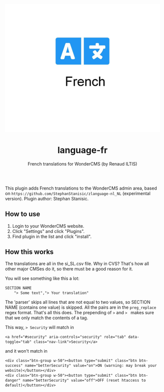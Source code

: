 <p align="center"><img src="preview.jpg?v=3" /></p>
<h1 align="center">language-fr</h1>
<p align="center">French translations for WonderCMS (by Renaud ILTIS)</p>

<br><br>

This plugin adds French translations to the WonderCMS admin area, based on `https://github.com/StephanStanisic/zlanguage-nl_NL` (experimental version). Plugin author: Stephan Stanisic.


## How to use
1. Login to your WonderCMS website.
2. Click "Settings" and click "Plugins".
3. Find plugin in the list and click "install".


## How this works
The translations are all in the si_SL.csv file. Why in CVS? That's how all
other major CMSes do it, so there must be a good reason for it.

You will see something like this a lot: 

```
SECTION NAME
	"> Some text","> Your translation"
```

The 'parser' skips all lines that are not equal to two values, so SECTION NAME (contains one value) is skipped.
All the pairs are in the `preg_replace` regex format. That's all this does. The prepending of `>` and `> ` makes sure that we only match the contents of a tag.

This way, `> Security` will match in 
```
<a href="#security" aria-controls="security" role="tab" data-toggle="tab" class="nav-link">Security</a>
```
and it won't match in
```
<div class="btn-group w-50"><button type="submit" class="btn btn-success" name="betterSecurity" value="on">ON (warning: may break your website)</button></div>
<div class="btn-group w-50"><button type="submit" class="btn btn-danger" name="betterSecurity" value="off">OFF (reset htaccess to default)</button></div>
```
